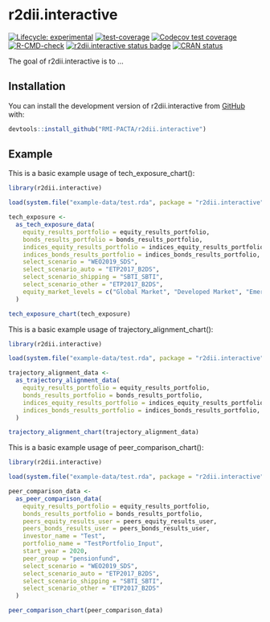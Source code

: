 
<!-- README.md is generated from README.Rmd. Please edit that file -->

# r2dii.interactive

<!-- badges: start -->

[![Lifecycle:
experimental](https://img.shields.io/badge/lifecycle-experimental-orange.svg)](https://www.tidyverse.org/lifecycle/#experimental)
[![test-coverage](https://github.com/RMI-PACTA/r2dii.interactive/actions/workflows/test-coverage.yaml/badge.svg)](https://github.com/RMI-PACTA/r2dii.interactive/actions/workflows/test-coverage.yaml)
[![Codecov test
coverage](https://codecov.io/gh/RMI-PACTA/r2dii.interactive/branch/master/graph/badge.svg)](https://codecov.io/gh/RMI-PACTA/r2dii.interactive?branch=master)
[![R-CMD-check](https://github.com/RMI-PACTA/r2dii.interactive/workflows/R-CMD-check/badge.svg)](https://github.com/RMI-PACTA/r2dii.interactive/actions)
[![r2dii.interactive status
badge](https://2degreesinvesting.r-universe.dev/badges/r2dii.interactive)](https://2degreesinvesting.r-universe.dev)
[![CRAN
status](https://www.r-pkg.org/badges/version/r2dii.interactive)](https://CRAN.R-project.org/package=r2dii.interactive)
<!-- badges: end -->

The goal of r2dii.interactive is to …

## Installation

<!--
You can install the released version of r2dii.interactive from [CRAN](https://CRAN.R-project.org) with:

``` r
install.packages("r2dii.interactive")
```
-->

You can install the development version of r2dii.interactive from
[GitHub](https://github.com/RMI-PACTA/r2dii.interactive) with:

``` r
devtools::install_github("RMI-PACTA/r2dii.interactive")
```

## Example

This is a basic example usage of tech_exposure_chart():

``` r
library(r2dii.interactive)

load(system.file("example-data/test.rda", package = "r2dii.interactive"))

tech_exposure <-
  as_tech_exposure_data(
    equity_results_portfolio = equity_results_portfolio,
    bonds_results_portfolio = bonds_results_portfolio,
    indices_equity_results_portfolio = indices_equity_results_portfolio,
    indices_bonds_results_portfolio = indices_bonds_results_portfolio,
    select_scenario = "WEO2019_SDS",
    select_scenario_auto = "ETP2017_B2DS",
    select_scenario_shipping = "SBTI_SBTI",
    select_scenario_other = "ETP2017_B2DS",
    equity_market_levels = c("Global Market", "Developed Market", "Emerging Market")
  )

tech_exposure_chart(tech_exposure)
```

This is a basic example usage of trajectory_alignment_chart():

``` r
library(r2dii.interactive)

load(system.file("example-data/test.rda", package = "r2dii.interactive"))

trajectory_alignment_data <-
  as_trajectory_alignment_data(
    equity_results_portfolio = equity_results_portfolio,
    bonds_results_portfolio = bonds_results_portfolio,
    indices_equity_results_portfolio = indices_equity_results_portfolio,
    indices_bonds_results_portfolio = indices_bonds_results_portfolio,
  )

trajectory_alignment_chart(trajectory_alignment_data)
```

This is a basic example usage of peer_comparison_chart():

``` r
library(r2dii.interactive)

load(system.file("example-data/test.rda", package = "r2dii.interactive"))

peer_comparison_data <-
  as_peer_comparison_data(
    equity_results_portfolio = equity_results_portfolio,
    bonds_results_portfolio = bonds_results_portfolio,
    peers_equity_results_user = peers_equity_results_user,
    peers_bonds_results_user = peers_bonds_results_user,
    investor_name = "Test",
    portfolio_name = "TestPortfolio_Input",
    start_year = 2020,
    peer_group = "pensionfund",
    select_scenario = "WEO2019_SDS",
    select_scenario_auto = "ETP2017_B2DS",
    select_scenario_shipping = "SBTI_SBTI",
    select_scenario_other = "ETP2017_B2DS"
  )

peer_comparison_chart(peer_comparison_data)
```
